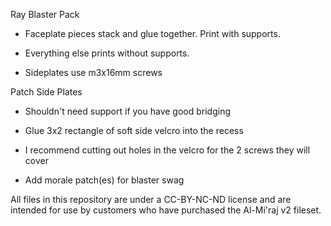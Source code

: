 Ray Blaster Pack

- Faceplate pieces stack and glue together. Print with supports.

- Everything else prints without supports.

- Sideplates use m3x16mm screws


Patch Side Plates

- Shouldn't need support if you have good bridging

- Glue 3x2 rectangle of soft side velcro into the recess

- I recommend cutting out holes in the velcro for the 2 screws they will cover

- Add morale patch(es) for blaster swag


All files in this repository are under a CC-BY-NC-ND license and are intended for use by customers who have purchased the Al-Mi'raj v2 fileset.
